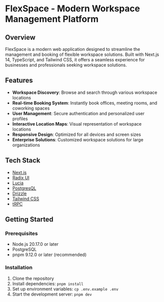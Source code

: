 # FlexSpace - Modern Workspace Management Platform

## Overview
FlexSpace is a modern web application designed to streamline the management and booking of flexible workspace solutions. Built with Next.js 14, TypeScript, and Tailwind CSS, it offers a seamless experience for businesses and professionals seeking workspace solutions.

## Features
- **Workspace Discovery**: Browse and search through various workspace locations
- **Real-time Booking System**: Instantly book offices, meeting rooms, and coworking spaces
- **User Management**: Secure authentication and personalized user profiles
- **Interactive Location Maps**: Visual representation of workspace locations
- **Responsive Design**: Optimized for all devices and screen sizes
- **Enterprise Solutions**: Customized workspace solutions for large organizations

## Tech Stack
- [Next.js](https://nextjs.org)
- [Radix UI](https://www.radix-ui.com)
- [Lucia](https://lucia-auth.com)
- [PostgresQL](https://www.postgresql.org)
- [Drizzle](https://orm.drizzle.team)
- [Tailwind CSS](https://tailwindcss.com)
- [tRPC](https://trpc.io)

## Getting Started

### Prerequisites
- Node.js 20.17.0 or later
- PostgreSQL
- pnpm 9.12.0 or later (recommended)

### Installation
1. Clone the repository 
2. Install dependencies: `pnpm install`
3. Set up environment variables: `cp .env.example .env`
4. Start the development server: `pnpm dev`
